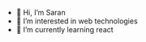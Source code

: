 - 👋 Hi, I’m Saran
- 👀 I’m interested in web technologies
- 🌱 I’m currently learning react
<!---
itz-saran/itz-saran is a ✨ special ✨ repository because its `README.md` (this file) appears on your GitHub profile.
You can click the Preview link to take a look at your changes.
--->
